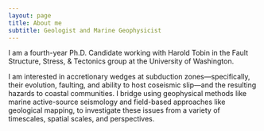 ```yaml
---
layout: page
title: About me
subtitle: Geologist and Marine Geophysicist 
---
```


I am a fourth-year Ph.D. Candidate working with Harold Tobin in the Fault Structure, Stress, & Tectonics group at the University of Washington. 

I am interested in accretionary wedges at subduction zones—specifically, their evolution, faulting, and ability to host coseismic slip—and the resulting hazards to coastal communities. I bridge using geophysical methods like marine active-source seismology and field-based approaches like geological mapping, to investigate these issues from a variety of timescales, spatial scales, and perspectives.

